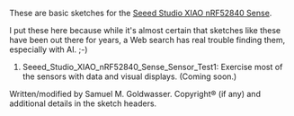 These are basic sketches for the [Seeed Studio XIAO nRF52840 Sense](https://www.seeedstudio.com/Seeed-XIAO-BLE-Sense-nRF52840-p-5253.html).

I put these here because while it's almost certain that sketches like these have been out there for years, a Web search has real trouble finding them, especially with AI. ;-)

1. Seeed_Studio_XIAO_nRF52840_Sense_Sensor_Test1: Exercise most of the sensors with data and visual displays. (Coming soon.)

Written/modified by Samuel M. Goldwasser.  Copyright® (if any) and additional details in the sketch headers.

